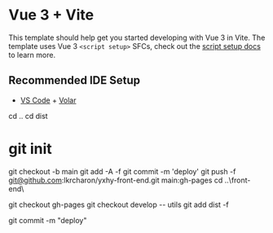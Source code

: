 # Vue 3 + Vite

This template should help get you started developing with Vue 3 in Vite. The template uses Vue 3 `<script setup>` SFCs, check out the [script setup docs](https://v3.vuejs.org/api/sfc-script-setup.html#sfc-script-setup) to learn more.

## Recommended IDE Setup

- [VS Code](https://code.visualstudio.com/) + [Volar](https://marketplace.visualstudio.com/items?itemName=Vue.volar)

cd ..
cd dist
# git init
git checkout -b main
git add -A -f
git commit -m 'deploy'
git push -f git@github.com:lkrcharon/yxhy-front-end.git main:gh-pages
cd ..\front-end\


git checkout gh-pages
git checkout develop -- utils
git add dist -f

git commit -m "deploy"

